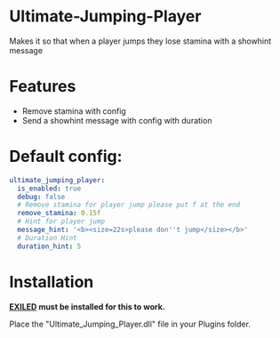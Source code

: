 # Ultimate-Jumping-Player
Makes it so that when a player jumps they lose stamina with a showhint message

# Features
- Remove stamina with config
- Send a showhint message with config with duration

# Default config:
```yaml
ultimate_jumping_player:
  is_enabled: true
  debug: false
  # Remove stamina for player jump please put f at the end
  remove_stamina: 0.15f
  # Hint for player jump
  message_hint: '<b><size=22s>please don''t jump</size></b>'
  # Duration Hint
  duration_hint: 5
```
# Installation

**[EXILED](https://github.com/ExMod-Team/EXILED) must be installed for this to work.**

Place the "Ultimate_Jumping_Player.dll" file in your Plugins folder.
